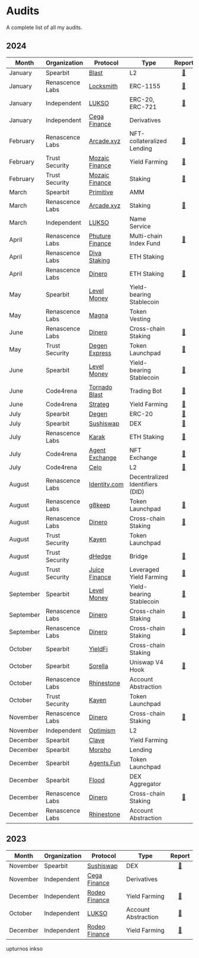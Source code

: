 # Audits

A complete list of all my audits.

## 2024

| Month | Organization | Protocol | Type | Report |
| - | - | - | - | :-: |
| January | Spearbit | [Blast](https://blast.io/) | L2 | [📄](/engagements/spearbit/Blast%20L2.pdf) |
| January | Renascence Labs | [Locksmith](https://locksmithwallet.com/) | ERC-1155 | [📄](/engagements/renascence/Locksmith.pdf) |
| January | Independent | [LUKSO](https://lukso.network/) | ERC-20, ERC-721 | [📄](/Independent/LUKSO%20(LSP4%2C%20LSP7%2C%20LSP8).pdf) |
| January | Independent | [Cega Finance](https://www.cega.fi/) | Derivatives | |
| February | Renascence Labs | [Arcade.xyz](https://www.arcade.xyz/) | NFT-collateralized Lending | [📄](/engagements/renascence/Arcade.xyz%20(V4).pdf) |
| February | Trust Security | [Mozaic Finance](https://mozaic.finance/) | Yield Farming | [📄](/engagements/trust/Mozaic%20(Thesus%20Vault).pdf) |
| February | Trust Security | [Mozaic Finance](https://mozaic.finance/) | Staking | [📄](/engagements/trust/Mozaic%20(xMOZ%20Staking).pdf) |
| March | Spearbit | [Primitive](https://www.primitive.xyz/) | AMM | |
| March | Renascence Labs | [Arcade.xyz](https://www.arcade.xyz/) | Staking | [📄](/engagements/renascence/Arcade.xyz%20(ARCD%20Staking).pdf) |
| March | Independent | [LUKSO](https://lukso.network/) | Name Service | |
| April | Renascence Labs | [Phuture Finance](https://www.phuture.finance/) | Multi-chain Index Fund | [📄](/engagements/renascence/Phuture%20Finance%20(V2).pdf) |
| April | Renascence Labs| [Diva Staking](https://divastaking.com/) | ETH Staking | |
| April | Renascence Labs | [Dinero](https://dinero.xyz/) | ETH Staking | [📄](/engagements/renascence/Redacted%20Finance%20(Institutional%20Pirex).pdf) |
| May | Spearbit | [Level Money](https://www.level.money/) | Yield-bearing Stablecoin | |
| May | Renascence Labs | [Magna](https://www.magna.so/) | Token Vesting | |
| June | Renascence Labs | [Dinero](https://dinero.xyz/) | Cross-chain Staking | [📄](/engagements/renascence/Redacted%20Finance%20(Branded%20LST).pdf) |
| May | Trust Security | [Degen Express](https://degen.express/) | Token Launchpad | [📄](/engagements/trust/Degen%20Express.pdf) |
| June | Spearbit | [Level Money](https://www.level.money/) | Yield-bearing Stablecoin | [📄](/engagements/spearbit/Level%20Money%20(Staking).pdf) |
| June | Code4rena | [Tornado Blast](https://www.tornadoblast.bot/) | Trading Bot | [📄](https://code4rena.com/reports/2024-06-tornadoblast-proleague) |
| June | Code4rena | [Strateg](https://strateg.io/) | Yield Farming | [📄](https://code4rena.com/reports/2024-06-strateg-proleague) |
| July | Spearbit | [Degen](https://www.degen.tips/) | ERC-20 | [📄](/engagements/spearbit/Degen.pdf) |
| July | Spearbit | [Sushiswap](https://www.sushi.com/) | DEX | [📄](/engagements/spearbit/Sushiswap%20(RouteProcessor5).pdf) |
| July | Renascence Labs | [Karak](https://karak.network/) | ETH Staking | [📄](/engagements/renascence/Karak%20(Native%20Restaking).pdf) |
| July | Code4rena | [Agent Exchange](https://agent.exchange/) | NFT Exchange | [📄](https://code4rena.com/reports/2024-05-agent-proleague) |
| July | Code4rena | [Celo](https://celo.org/) | L2 | [📄](https://code4rena.com/reports/2024-07-celo-proleague) |
| August | Renascence Labs | [Identity.com](https://www.identity.com/) | Decentralized Identifiers (DID) | |
| August | Renascence Labs | [g8keep](https://g8.xyz/) | Token Launchpad | [📄](/engagements/renascence/G8Keep.pdf) |
| August | Renascence Labs | [Dinero](https://dinero.xyz/) | Cross-chain Staking | [📄](/engagements/renascence/Redacted%20Finance%20(Branded%20LST%20v2).pdf) |
| August | Trust Security | [Kayen](https://www.kayen.org/) | Token Launchpad | |
| August | Trust Security | [dHedge](https://dhedge.org/) | Bridge | [📄](/engagements/trust/dHedge.pdf) |
| August | Trust Security | [Juice Finance](https://www.juice.finance/) | Leveraged Yield Farming | [📄](/engagements/trust/dHedge.pdf) |
| September | Spearbit | [Level Money](https://www.level.money/) | Yield-bearing Stablecoin | [📄](/engagements/spearbit/Level%20Money%20(Stablecoin%20LST).pdf) |
| September | Renascence Labs | [Dinero](https://dinero.xyz/) | Cross-chain Staking | [📄](/engagements/renascence/Dinero%20(Stargate%20LST).pdf) |
| September | Renascence Labs | [Dinero](https://dinero.xyz/) | Cross-chain Staking | [📄](/engagements/renascence/Dinero%20(Arbitrum%20LST).pdf) |
| October | Spearbit | [YieldFi](https://yield.fi/) | Cross-chain Staking | |
| October | Spearbit | [Sorella](https://sorellalabs.xyz/) | Uniswap V4 Hook | [📄](/engagements/spearbit/Sorella%20(Angstrom).pdf) |
| October | Renascence Labs | [Rhinestone](https://www.rhinestone.wtf/) | Account Abstraction | |
| October | Trust Security | [Kayen](https://www.kayen.org/) | Token Launchpad | |
| November | Renascence Labs | [Dinero](https://dinero.xyz/) | Cross-chain Staking | [📄](/engagements/renascence/Dinero%20(Super%20ETH).pdf) |
| November | Independent | [Optimism](https://www.optimism.io/) | L2 | |
| December | Spearbit | [Clave](https://getclave.io/) | Yield Farming | |
| December | Spearbit | [Morpho](https://morpho.org/) | Lending | |
| December | Spearbit | [Agents.Fun](https://www.agents.fun/) | Token Launchpad | |
| December | Spearbit | [Flood](https://www.flood.bid/) | DEX Aggregator | |
| December | Renascence Labs | [Dinero](https://dinero.xyz/) | Cross-chain Staking | [📄](/engagements/renascence/Dinero%20(Staked%20S).pdf) |
| December | Renascence Labs | [Rhinestone](https://www.rhinestone.wtf/) | Account Abstraction | |

## 2023

| Month | Organization | Protocol | Type | Report |
| - | - | - | - | :-: |
| November | Spearbit | [Sushiswap](https://www.sushi.com/) | DEX | [📄](/engagements/spearbit/Sushiswap%20(RouteProcessor4).pdf) |
| November | Independent | [Cega Finance](https://www.cega.fi/) | Derivatives | |
| December | Independent | [Rodeo Finance](https://www.rodeofinance.xyz/) | Yield Farming | [📄](/Independent/Rodeo%20Finance%20(GMX%20GM%20Strategy).pdf) |
| October | Independent | [LUKSO](https://lukso.network/) | Account Abstraction | [📄](/Independent/LUKSO%20(LSP0%2C%20LSP6).pdf) |
| December | Independent | [Rodeo Finance](https://www.rodeofinance.xyz/) | Yield Farming | [📄](/Independent/Rodeo%20Finance%20(Camelot%20V3%20Strategy).pdf) |

upturnos inkso
